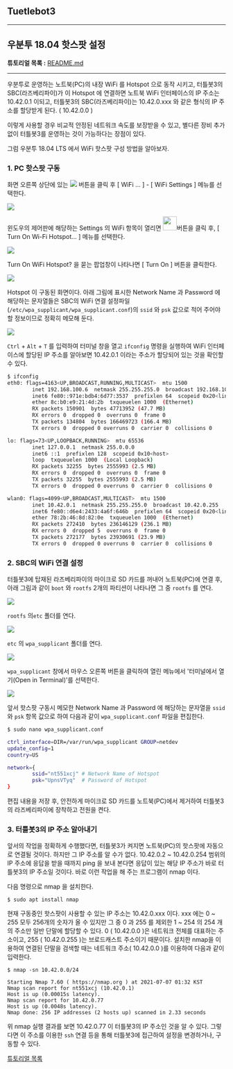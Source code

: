## Tuetlebot3

---

## 우분투 18.04 핫스팟 설정



**튜토리얼 목록 :** [README.md](../README.md)

---

우분투로 운영하는 노트북(PC)의 내장 WiFi 를 Hotspot 으로 동작 시키고, 터틀봇3의 SBC(라즈베리파이)가 이 Hotspot 에 연결하면 노트북 WiFi 인터페이스의 IP 주소는 10.42.0.1 이되고, 터틀봇3의 SBC(라즈베리파이)는 10.42.0.xxx 와 같은 형식의 IP 주소를 할당받게 된다. ( 10.42.0.0 )

이렇게 사용할 경우 비교적 안정된 네트워크 속도를 보장받을 수 있고, 별다른 장비 추가 없이 터틀봇3를 운영하는 것이 가능하다는 장점이 있다.

그럼 우분투 18.04 LTS 에서 WiFi 핫스팟 구성 방법을 알아보자.



### 1. PC 핫스팟 구동

화면 오른쪽 상단에 있는 <img src="../img/turtlebot3/button_upper_right.png"> 버튼을 클릭 후 [ WiFi ... ] - [ WiFi Settings ] 메뉴를 선택한다. 

<img src="../img/turtlebot3/hotspot01.png"> 

윈도우의 제어판에 해당하는 Settings 의 WiFi 항목이 열리면 <img src="../img/turtlebot3/menu_button.png" width="32">버튼을 클릭 후, [ Turn On Wi-Fi Hotspot... ] 메뉴를 선택한다. 

<img src="../img/turtlebot3/hotspot02.png">

Turn On WiFi Hotspot? 을 묻는 팝업창이 나타나면 [ Turn On ] 버튼을 클릭한다. 

<img src="../img/turtlebot3/hotspot03.png">

Hotspot 이 구동된 화면이다. 아래 그림에 표시한 Network Name 과 Password 에 해당하는 문자열들은 SBC의 WiFi 연결 설정파일(`/etc/wpa_supplicant/wpa_supplicant.conf`)의 `ssid` 와 `psk` 값으로 적어 주어야 할 정보이므로 정확히 메모해 둔다.

<img src="../img/turtlebot3/hotspot04.png">

`Ctrl` + `Alt`  + `T` 를 입력하여 터미널 창을 열고 `ifconfig` 명령을 실행하여 WiFi 인터페이스에 할당된 IP 주소를 알아보면 10.42.0.1 이라는 주소가 할당되어 있는 것을 확인할 수 있다. 

```bash
$ ifconfig
eth0: flags=4163<UP,BROADCAST,RUNNING,MULTICAST>  mtu 1500
        inet 192.168.100.6  netmask 255.255.255.0  broadcast 192.168.100.255
        inet6 fe80::971e:bdb4:6d77:3537  prefixlen 64  scopeid 0x20<link>
        ether 8c:b0:e9:21:4d:2b  txqueuelen 1000  (Ethernet)
        RX packets 150901  bytes 47713952 (47.7 MB)
        RX errors 0  dropped 0  overruns 0  frame 0
        TX packets 134804  bytes 166469723 (166.4 MB)
        TX errors 0  dropped 0 overruns 0  carrier 0  collisions 0

lo: flags=73<UP,LOOPBACK,RUNNING>  mtu 65536
        inet 127.0.0.1  netmask 255.0.0.0
        inet6 ::1  prefixlen 128  scopeid 0x10<host>
        loop  txqueuelen 1000  (Local Loopback)
        RX packets 32255  bytes 2555993 (2.5 MB)
        RX errors 0  dropped 0  overruns 0  frame 0
        TX packets 32255  bytes 2555993 (2.5 MB)
        TX errors 0  dropped 0 overruns 0  carrier 0  collisions 0

wlan0: flags=4099<UP,BROADCAST,MULTICAST>  mtu 1500
        inet 10.42.0.1  netmask 255.255.255.0  broadcast 10.42.0.255
        inet6 fe80::d6e4:2433:4a6f:646b  prefixlen 64  scopeid 0x20<link>
        ether 78:2b:46:8d:82:0e  txqueuelen 1000  (Ethernet)
        RX packets 272410  bytes 236146129 (236.1 MB)
        RX errors 0  dropped 5  overruns 0  frame 0
        TX packets 272177  bytes 23930691 (23.9 MB)
        TX errors 0  dropped 0 overruns 0  carrier 0  collisions 0

```



### 2. SBC의 WiFi 연결 설정

터틀봇3에 탑재된 라즈베리파이의 마이크로 SD 카드를 꺼내어 노트북(PC)에 연결 후, 아래 그림과 같이 `boot` 와 `rootfs` 2개의 파티션이 나타나면 그 중 `rootfs` 를 연다. 

<img src="../img/turtlebot3/sd_card01.png">

`rootfs` 의`etc` 폴더를 연다. 

<img src="../img/turtlebot3/sd_card02.png">

`etc` 의 `wpa_supplicant` 폴더를 연다.

<img src="../img/turtlebot3/sd_card03.png">

`wpa_supplicant` 창에서 마우스 오른쪽 버튼을 클릭하여 열린 메뉴에서 '터미널에서 열기(Open in Terminal)'를 선택한다. 

<img src="../img/turtlebot3/sd_card04.png">

앞서 핫스팟 구동시 메모한 Network Name 과 Password 에 해당하는 문자열을 `ssid` 와 `psk` 항목 값으로 하여 다음과 같이 `wpa_supplicant.conf` 파일을 편집한다. 

```bash
$ sudo nano wpa_supplicant.conf
```

```bash
ctrl_interface=DIR=/var/run/wpa_supplicant GROUP=netdev
update_config=1
country=US

network={
        ssid="nt551xcj" # Network Name of Hotspot
        psk="UpnsVTyq"  # Password of Hotspot
}
```

편집 내용을 저장 후, 안전하게 마이크로 SD 카드를 노트북(PC)에서 제거하여 터틀봇3의 라즈베리파이에 장착하고 전원을 켠다.



### 3. 터틀봇3의 IP 주소 알아내기

앞서의 작업을 정확하게 수행했다면, 터틀봇3가 켜지면 노트북(PC)의 핫스팟에 자동으로 연결될 것이다. 하지만 그 IP 주소를 알 수가 없다. 10.42.0.2 ~ 10.42.0.254 범위의 IP 주소에 응답을 받을 때까지 ping 을 보내 본다면 응답이 있는 해당 IP 주소가 바로 터틀봇3의 IP 주소일 것이다. 바로 이런 작업을 해 주는 프로그램이 nmap 이다.

다음 명령으로 nmap 을 설치한다.

```
$ sudo apt install nmap
```

현재 구동중인 핫스팟이 사용할 수 있는 IP 주소는 10.42.0.xxx 이다. xxx 에는 0 ~ 255 모두 256개의 숫자가 올 수 있지만  그 중 0 과 255 를 제외한 1 ~ 254 의 254 개의 주소만 일반 단말에 할당할 수 있다. 0 ( 10.42.0.0 )은 네트워크 전체를 대표하는 주소이고, 255 ( 10.42.0.255 )는 브로드캐스트 주소이기 때문이다. 설치한 nmap을 이용하여 연결된 단말을 검색할 때는 네트워크 주소( 10.42.0.0 )를 이용하여 다음과 같이 입력한다. 

```
$ nmap -sn 10.42.0.0/24

Starting Nmap 7.60 ( https://nmap.org ) at 2021-07-07 01:32 KST
Nmap scan report for nt551xcj (10.42.0.1)
Host is up (0.00015s latency).
Nmap scan report for 10.42.0.77
Host is up (0.0048s latency).
Nmap done: 256 IP addresses (2 hosts up) scanned in 2.33 seconds
```

위 nmap 실행 결과를 보면 10.42.0.77 이 터틀봇3의 IP 주소인 것을 알 수 있다. 그렇다면 이 주소를 이용한 `ssh` 연결 등을 통해 터틀봇3에 접근하여 설정을 변경하거나, 구동할 수 있다. 









[튜토리얼 목록](../README.md) 

